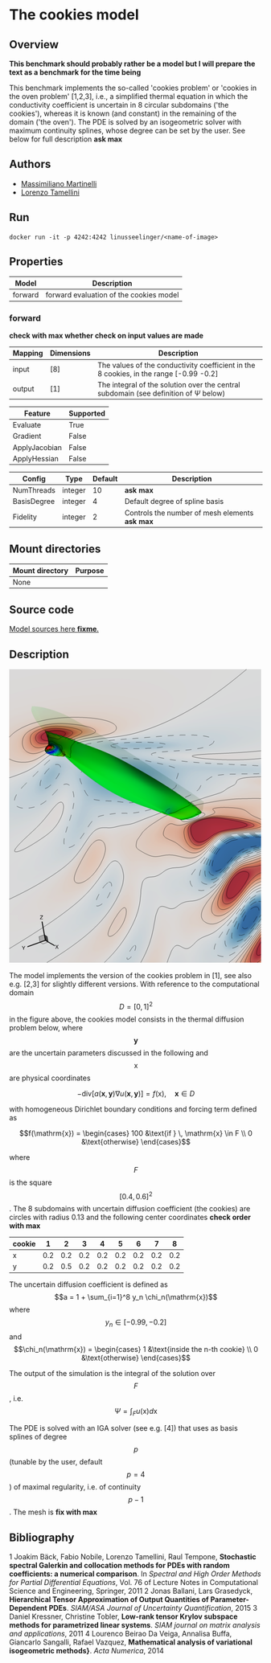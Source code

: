 # The cookies model

## Overview
**This benchmark should probably rather be a model but I will prepare the text as a benchmark for the time being** 

This benchmark implements the so-called 'cookies problem' or 'cookies in the oven problem' [1,2,3], i.e., a simplified thermal equation in which the conductivity coefficient is uncertain in 8 circular subdomains ('the cookies'), whereas it is known (and constant) in the remaining of the domain ('the oven'). The PDE is solved by an isogeometric solver with maximum continuity splines, whose degree can be set by the user. See below for full description **ask max**


## Authors
- [Massimiliano Martinelli](mailto:martinelli@imati.cnr.it)
- [Lorenzo Tamellini](mailto:tamellini@imati.cnr.it)

## Run
```
docker run -it -p 4242:4242 linusseelinger/<name-of-image>
```

## Properties

Model   | Description
---     | ---
forward | forward evaluation of the cookies model

### forward

**check with max whether check on input values are made**

Mapping | Dimensions | Description
---     |---         |---
input   | [8]        | The values of the conductivity coefficient in the 8 cookies, in the range [-0.99 -0.2] 
output  | [1]        | The integral of the solution over the central subdomain (see definition of $\Psi$ below)

Feature       | Supported
---           |---
Evaluate      | True
Gradient      | False
ApplyJacobian | False
ApplyHessian  | False

Config        | Type    | Default | Description
---           |---      |---      |---
NumThreads    | integer | 10      | **ask max**
BasisDegree   | integer | 4       | Default degree of spline basis
Fidelity      | integer | 2       | Controls the number of mesh elements **ask max**


## Mount directories
Mount directory | Purpose
---             |---
None            | 

## Source code

[Model sources here **fixme**.](https://github.com/UM-Bridge/benchmarks/tree/main/benchmarks/cookies-problem)

## Description

![cookies-problem](https://raw.githubusercontent.com/UM-Bridge/benchmarks/main/models/l2-sea/l2sea_example.png "geometry of the cookies problem")

The model implements the version of the cookies problem in [1], see also e.g. [2,3] for slightly different versions. With reference to the computational domain $$D=[0,1]^2$$ in the figure above, the cookies model consists in the thermal diffusion problem below, where $$\mathbf{y}$$ are the uncertain parameters discussed in the following and $$\mathrm{x}$$ are physical coordinates 

$$-\mathrm{div}\Big[ a(\mathbf{x},\mathbf{y}) \nabla u(\mathbf{x},\mathbf{y}) \Big] = f(\mathrm{x}), \quad \mathbf{x}\in D$$

with homogeneous Dirichlet boundary conditions and forcing term defined as

$$f(\mathrm{x}) = \begin{cases} 
100 &\text{if } \,  \mathrm{x} \in F \\
0 &\text{otherwise} 
\end{cases}$$

where $$F$$ is the square $$[0.4, 0.6]^2$$. The 8 subdomains with uncertain diffusion coefficient (the cookies) are circles with radius 0.13 and the following center coordinates **check order with max**

cookie | 1   | 2   | 3   | 4   | 5   | 6   | 7   | 8   |
--     | --  | --  | --  | --  | --  | --  | --  | --  |
x      | 0.2 | 0.2 | 0.2 | 0.2 | 0.2 | 0.2 | 0.2 | 0.2 |
y      | 0.2 | 0.5 | 0.2 | 0.2 | 0.2 | 0.2 | 0.2 | 0.2 |

The uncertain diffusion coefficient is defined as
$$a = 1 + \sum_{i=1}^8 y_n \chi_n(\mathrm{x})$$
where $$y_n \in [-0.99, -0.2]$$ and $$\chi_n(\mathrm{x}) = \begin{cases} 1 &\text{inside the n-th cookie} \\ 0 &\text{otherwise} \end{cases}$$


The output of the simulation is the integral of the solution over $$F$$, i.e.
$$\Psi = \int_F u(\mathrm{x}) d \mathrm{x}$$


The PDE is solved with an IGA solver (see e.g. [4]) that uses as basis splines of degree $$p$$ (tunable by the user, default $$p=4$$) of maximal regularity, i.e. of continuity $$p-1$$.
The mesh is **fix with max**


## Bibliography
1 Joakim Bäck, Fabio Nobile, Lorenzo Tamellini, Raul Tempone, **Stochastic spectral Galerkin and collocation methods for PDEs with random coefficients: a numerical comparison**. In *Spectral and High Order Methods for Partial Differential Equations*, Vol. 76 of Lecture Notes in Computational Science and Engineering, Springer, 2011
2 Jonas Ballani, Lars Grasedyck, **Hierarchical Tensor Approximation of Output Quantities of Parameter-Dependent PDEs**. *SIAM/ASA Journal of Uncertainty Quantification*, 2015
3 Daniel Kressner, Christine Tobler, **Low-rank tensor Krylov subspace methods for parametrized linear systems**. *SIAM journal on matrix analysis and applications*, 2011
4 Lourenco Beirao Da Veiga, Annalisa Buffa, Giancarlo Sangalli, Rafael Vazquez, **Mathematical analysis of variational isogeometric methods}**. *Acta Numerica*, 2014








